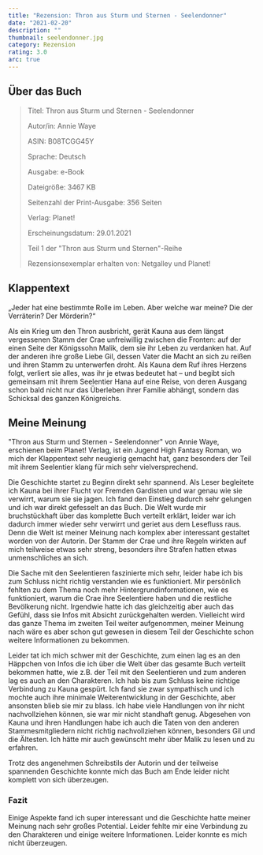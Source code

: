 ```yaml
---
title: "Rezension: Thron aus Sturm und Sternen - Seelendonner"
date: "2021-02-20"
description: ""
thumbnail: seelendonner.jpg
category: Rezension
rating: 3.0
arc: true
---
```


## Über das Buch
> Titel: Thron aus Sturm und Sternen - Seelendonner
> 
> Autor/in: Annie Waye
> 
> ASIN: B08TCGG45Y
> 
> Sprache: Deutsch
> 
> Ausgabe: e-Book
> 
> Dateigröße: 3467 KB
> 
> Seitenzahl der Print-Ausgabe: 356 Seiten
> 
> Verlag: Planet!
> 
> Erscheinungsdatum: 29.01.2021
>
> Teil 1 der "Thron aus Sturm und Sternen"-Reihe
>
> Rezensionsexemplar erhalten von: Netgalley und Planet!

## Klappentext
„Jeder hat eine bestimmte Rolle im Leben. Aber welche war meine? Die der Verräterin? Der Mörderin?“

Als ein Krieg um den Thron ausbricht, gerät Kauna aus dem längst vergessenen Stamm der Crae unfreiwillig zwischen die Fronten: auf der einen Seite der Königssohn Malik, dem sie ihr Leben zu verdanken hat. Auf der anderen ihre große Liebe Gil, dessen Vater die Macht an sich zu reißen und ihren Stamm zu unterwerfen droht. Als Kauna dem Ruf ihres Herzens folgt, verliert sie alles, was ihr je etwas bedeutet hat – und begibt sich gemeinsam mit ihrem Seelentier Hana auf eine Reise, von deren Ausgang schon bald nicht nur das Überleben ihrer Familie abhängt, sondern das Schicksal des ganzen Königreichs.

## Meine Meinung
"Thron aus Sturm und Sternen - Seelendonner" von Annie Waye, erschienen beim Planet! Verlag, ist ein Jugend High Fantasy Roman, wo mich der Klappentext sehr neugierig gemacht hat, ganz besonders der Teil mit ihrem Seelentier klang für mich sehr vielversprechend.

Die Geschichte startet zu Beginn direkt sehr spannend. Als Leser begleitete ich Kauna bei ihrer Flucht vor Fremden Gardisten und war genau wie sie verwirrt, warum sie sie jagen. Ich fand den Einstieg dadurch sehr gelungen und ich war direkt gefesselt an das Buch. Die Welt wurde mir bruchstückhaft über das komplette Buch verteilt erklärt, leider war ich dadurch immer wieder sehr verwirrt und geriet aus dem Lesefluss raus. Denn die Welt ist meiner Meinung nach komplex aber interessant gestaltet worden von der Autorin. Der Stamm der Crae und ihre Regeln wirkten auf mich teilweise etwas sehr streng, besonders ihre Strafen hatten etwas unmenschliches an sich.

Die Sache mit den Seelentieren faszinierte mich sehr, leider habe ich bis zum Schluss nicht richtig verstanden wie es funktioniert. Mir persönlich fehlten zu dem Thema noch mehr Hintergrundinformationen, wie es funktioniert, warum die Crae ihre Seelentiere haben und die restliche Bevölkerung nicht. Irgendwie hatte ich das gleichzeitig aber auch das Gefühl, dass sie Infos mit Absicht zurückgehalten werden. Vielleicht wird das ganze Thema im zweiten Teil weiter aufgenommen, meiner Meinung nach wäre es aber schon gut gewesen in diesem Teil der Geschichte schon weitere Informationen zu bekommen.

Leider tat ich mich schwer mit der Geschichte, zum einen lag es an den Häppchen von Infos die ich über die Welt über das gesamte Buch verteilt bekommen hatte, wie z.B. der Teil mit den Seelentieren und zum anderen lag es auch an den Charakteren. Ich hab bis zum Schluss keine richtige Verbindung zu Kauna gespürt. Ich fand sie zwar sympathisch und ich mochte auch ihre minimale Weiterentwicklung in der Geschichte, aber ansonsten blieb sie mir zu blass. Ich habe viele Handlungen von ihr nicht nachvollziehen können, sie war mir nicht standhaft genug. Abgesehen von Kauna und ihren Handlungen habe ich auch die Taten von den anderen Stammesmitgliedern nicht richtig nachvollziehen können, besonders Gil und die Ältesten. Ich hätte mir auch gewünscht mehr über Malik zu lesen und zu erfahren.

Trotz des angenehmen Schreibstils der Autorin und der teilweise spannenden Geschichte konnte mich das Buch am Ende leider nicht komplett von sich überzeugen.

### Fazit
Einige Aspekte fand ich super interessant und die Geschichte hatte meiner Meinung nach sehr großes Potential. Leider fehlte mir eine Verbindung zu den Charakteren und einige weitere Informationen. Leider konnte es mich nicht überzeugen.